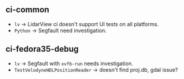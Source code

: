 ## ci-common

- `lv` -> LidarView ci doesn't support UI tests on all platforms.
- `Python` -> Segfault need investigation.

## ci-fedora35-debug

- `lv` -> Segfault with `xvfb-run` needs investigation.
- `TestVelodyneHDLPositionReader` -> doesn't find proj.db, gdal issue?
